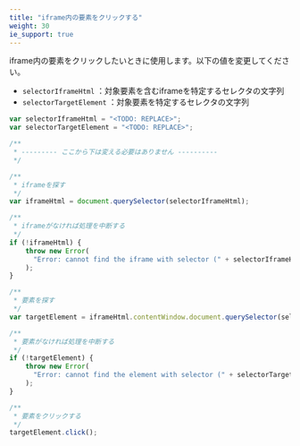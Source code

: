 ```yaml
---
title: "iframe内の要素をクリックする"
weight: 30
ie_support: true
---
```

iframe内の要素をクリックしたいときに使用します。以下の値を変更してください。
- `selectorIframeHtml` ：対象要素を含むiframeを特定するセレクタの文字列
- `selectorTargetElement` ：対象要素を特定するセレクタの文字列
```js
var selectorIframeHtml = "<TODO: REPLACE>";
var selectorTargetElement = "<TODO: REPLACE>";

/**
 * --------- ここから下は変える必要はありません ----------
 */

/**
 * iframeを探す
 */
var iframeHtml = document.querySelector(selectorIframeHtml);

/**
 * iframeがなければ処理を中断する
 */
if (!iframeHtml) {
    throw new Error(
      "Error: cannot find the iframe with selector (" + selectorIframeHtml + ")."
    );
}

/**
 * 要素を探す
 */
var targetElement = iframeHtml.contentWindow.document.querySelector(selectorTargetElement);

/**
 * 要素がなければ処理を中断する
 */
if (!targetElement) {
    throw new Error(
      "Error: cannot find the element with selector (" + selectorTargetElement + ")."
    );
}

/**
 * 要素をクリックする
 */
targetElement.click();
```
